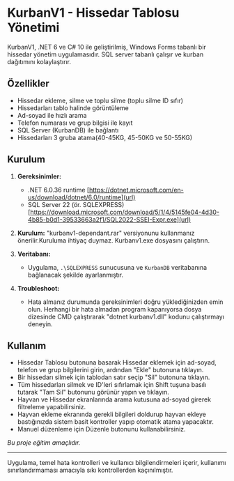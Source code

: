 # KurbanV1 - Hissedar Tablosu Yönetimi

KurbanV1, .NET 6 ve C# 10 ile geliştirilmiş, Windows Forms tabanlı bir hissedar yönetim uygulamasıdır. SQL server tabanlı çalışır ve kurban dağıtımını kolaylaştırır.

## Özellikler

- Hissedar ekleme, silme ve toplu silme (toplu silme ID sıfır)
- Hissedarları tablo halinde görüntüleme
- Ad-soyad ile hızlı arama
- Telefon numarası ve grup bilgisi ile kayıt
- SQL Server (KurbanDB) ile bağlantı
- Hissedarları 3 gruba atama(40-45KG, 45-50KG ve 50-55KG)

## Kurulum

1. **Gereksinimler:**
   - .NET 6.0.36 runtime [https://dotnet.microsoft.com/en-us/download/dotnet/6.0/runtime](url)
   - SQL Server 22 (ör. SQLEXPRESS) [https://download.microsoft.com/download/5/1/4/5145fe04-4d30-4b85-b0d1-39533663a2f1/SQL2022-SSEI-Expr.exe](url)

2. **Kurulum:**
   "kurbanv1-dependant.rar" versiyonunu kullanmanız önerilir.Kuruluma ihtiyaç duymaz. Kurbanv1.exe dosyasını çalıştırın.

3. **Veritabanı:**
   - Uygulama, `.\SQLEXPRESS` sunucusuna ve `KurbanDB` veritabanına bağlanacak şekilde ayarlanmıştır.
  
4. **Troubleshoot:**
   - Hata almanız durumunda gereksinimleri doğru yüklediğinizden emin olun. Herhangi bir hata almadan program kapanıyorsa dosya dizesinde CMD çalıştırarak "dotnet kurbanv1.dll" kodunu çalıştırmayı deneyin.

## Kullanım

- Hissedar Tablosu butonuna basarak Hissedar eklemek için ad-soyad, telefon ve grup bilgilerini girin, ardından "Ekle" butonuna tıklayın.
- Bir hissedarı silmek için tablodan satır seçip "Sil" butonuna tıklayın.
- Tüm hissedarları silmek ve ID'leri sıfırlamak için Shift tuşuna basılı tutarak "Tam Sil" butonunu görünür yapın ve tıklayın.
- Hayvan ve Hissedar ekranlarında arama kutusuna ad-soyad girerek filtreleme yapabilirsiniz.
- Hayvan ekleme ekranında gerekli bilgileri doldurup hayvan ekleye bastığınızda sistem basit kontroller yapıp otomatik atama yapacaktır.
- Manuel düzenleme için Düzenle butonunu kullanabilirsiniz.

*Bu proje eğitim amaçlıdır.*

---

Uygulama, temel hata kontrolleri ve kullanıcı bilgilendirmeleri içerir, kullanımı sınırlandırmaması amacıyla sıkı kontrollerden kaçınılmıştır.
